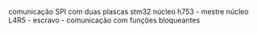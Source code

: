 comunicação SPI com duas plascas stm32 núcleo h753 - mestre núcleo L4R5 - escravo - comunicação com funções bloqueantes
